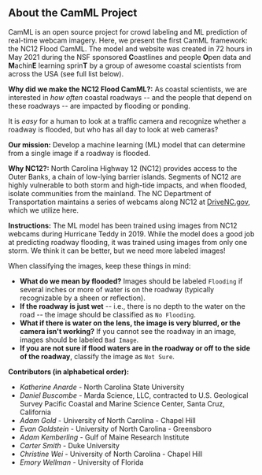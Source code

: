 ## About the CamML Project

CamML is an open source project for crowd labeling and ML prediction of real-time webcam imagery. Here, we present 
the first CamML framework: the NC12 Flood CamML. The model and website was created in 72 hours in May 2021 during the 
NSF sponsored **C**oastlines and people **O**pen data and **M**achin**E** learning sprin**T** by a 
group of awesome coastal scientists from across the USA (see full list below). 

**Why did we make the NC12 Flood CamML?:** 
As coastal scientists, we are interested in *how often* coastal roadways -- and the people that depend on 
these roadways -- are impacted by flooding or ponding.
                     
It is *easy* for a human to look at a traffic camera and recognize whether a roadway is flooded, but
who has all day to look at web cameras? 

**Our mission:** 
Develop a machine learning (ML) model that can determine from a single image if a roadway is flooded.

**Why NC12?:** 
North Carolina Highway 12 (NC12) provides access to the Outer Banks, a chain of low-lying barrier
islands. Segments of NC12 are highly vulnerable to both storm and high-tide impacts, and when flooded,
isolate communities from the mainland. The NC Department of Transportation maintains a series of webcams
along NC12 at [DriveNC.gov](https://drivenc.gov), which we utilize here.

**Instructions:** 
The ML model has been trained using images from NC12 webcams during Hurricane Teddy in 2019. While the model does a good job at predicting roadway flooding, it was trained using images from only one storm. We think it can be better, but we need more labeled images! 

When classifying the images, keep these things in mind:
 - **What do we mean by flooded?** Images should be labeled `Flooding` if several inches or more of water is on the roadway (typically recognizable by a sheen or reflection).
 - **If the roadway is just wet** -- i.e., there is no depth to the water on the road -- the image should be classified as `No Flooding`.
 - **What if there is water on the lens, the image is very blurred, or the camera isn't working?** If you cannot see the roadway in an image, images should be labeled `Bad Image`.
 - **If you are not sure if flood waters are in the roadway or off to the side of the roadway**, classify the image as `Not Sure`.

**Contributors (in alphabetical order):** 
- *Katherine Anarde* - North Carolina State University
- *Daniel Buscombe* - Marda Science, LLC, contracted to U.S. Geological Survey Pacific Coastal and Marine Science Center, Santa Cruz, California
- *Adam Gold* - University of North Carolina - Chapel Hill
- *Evan Goldstein* - University of North Carolina - Greensboro
- *Adam Kemberling* - Gulf of Maine Research Institute
- *Carter Smith* - Duke University
- *Christine Wei* - University of North Carolina - Chapel Hill
- *Emory Wellman* - University of Florida
